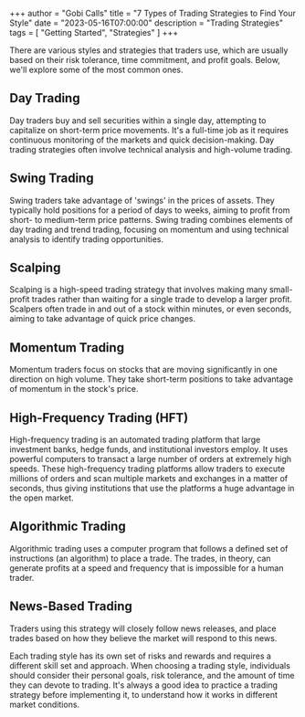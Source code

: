 +++
author = "Gobi Calls"
title = "7 Types of Trading Strategies to Find Your Style"
date = "2023-05-16T07:00:00"
description = "Trading Strategies"
tags = [
    "Getting Started",
    "Strategies"
]
+++

There are various styles and strategies that traders use, which are usually based on their risk tolerance, time commitment, and profit goals. Below, we'll explore some of the most common ones.

## Day Trading
Day traders buy and sell securities within a single day, attempting to capitalize on short-term price movements. It's a full-time job as it requires continuous monitoring of the markets and quick decision-making. Day trading strategies often involve technical analysis and high-volume trading.

## Swing Trading 
Swing traders take advantage of 'swings' in the prices of assets. They typically hold positions for a period of days to weeks, aiming to profit from short- to medium-term price patterns. Swing trading combines elements of day trading and trend trading, focusing on momentum and using technical analysis to identify trading opportunities.

## Scalping
Scalping is a high-speed trading strategy that involves making many small-profit trades rather than waiting for a single trade to develop a larger profit. Scalpers often trade in and out of a stock within minutes, or even seconds, aiming to take advantage of quick price changes.

## Momentum Trading 
Momentum traders focus on stocks that are moving significantly in one direction on high volume. They take short-term positions to take advantage of momentum in the stock's price.

## High-Frequency Trading (HFT)
High-frequency trading is an automated trading platform that large investment banks, hedge funds, and institutional investors employ. It uses powerful computers to transact a large number of orders at extremely high speeds. These high-frequency trading platforms allow traders to execute millions of orders and scan multiple markets and exchanges in a matter of seconds, thus giving institutions that use the platforms a huge advantage in the open market.

## Algorithmic Trading
Algorithmic trading uses a computer program that follows a defined set of instructions (an algorithm) to place a trade. The trades, in theory, can generate profits at a speed and frequency that is impossible for a human trader.

## News-Based Trading
Traders using this strategy will closely follow news releases, and place trades based on how they believe the market will respond to this news.


Each trading style has its own set of risks and rewards and requires a different skill set and approach. When choosing a trading style, individuals should consider their personal goals, risk tolerance, and the amount of time they can devote to trading. It's always a good idea to practice a trading strategy before implementing it, to understand how it works in different market conditions.